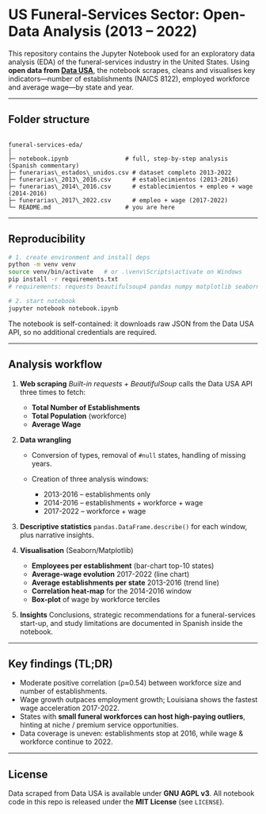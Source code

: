 # US Funeral-Services Sector: Open-Data Analysis (2013 – 2022)

This repository contains the Jupyter Notebook used for an exploratory data analysis (EDA) of the funeral-services industry in the United States.  Using **open data from [Data USA](https://datausa.io/)**, the notebook scrapes, cleans and visualises key indicators—number of establishments (NAICS 8122), employed workforce and average wage—by state and year.

---

## Folder structure

```

funeral-services-eda/
│
├─ notebook.ipynb                # full, step-by-step analysis (Spanish commentary)
├─ funerarias\_estados\_unidos.csv # dataset completo 2013-2022
├─ funerarias\_2013\_2016.csv      # establecimientos (2013-2016)
├─ funerarias\_2014\_2016.csv      # establecimientos + empleo + wage (2014-2016)
├─ funerarias\_2017\_2022.csv      # empleo + wage (2017-2022)
└─ README.md                     # you are here

```

---

## Reproducibility

```bash
# 1. create environment and install deps
python -m venv venv
source venv/bin/activate   # or .\venv\Scripts\activate on Windows
pip install -r requirements.txt
# requirements: requests beautifulsoup4 pandas numpy matplotlib seaborn

# 2. start notebook
jupyter notebook notebook.ipynb
```

The notebook is self-contained: it downloads raw JSON from the Data USA API, so no additional credentials are required.

---

## Analysis workflow

1. **Web scraping**
   *Built-in requests + BeautifulSoup* calls the Data USA API three times to fetch:

   * **Total Number of Establishments**
   * **Total Population** (workforce)
   * **Average Wage**

2. **Data wrangling**

   * Conversion of types, removal of `#null` states, handling of missing years.
   * Creation of three analysis windows:

     * 2013-2016 – establishments only
     * 2014-2016 – establishments + workforce + wage
     * 2017-2022 – workforce + wage

3. **Descriptive statistics**
   `pandas.DataFrame.describe()` for each window, plus narrative insights.

4. **Visualisation** (Seaborn/Matplotlib)

   * **Employees per establishment** (bar-chart top-10 states)
   * **Average-wage evolution** 2017-2022 (line chart)
   * **Average establishments per state** 2013-2016 (trend line)
   * **Correlation heat-map** for the 2014-2016 window
   * **Box-plot** of wage by workforce terciles

5. **Insights**
   Conclusions, strategic recommendations for a funeral-services start-up, and study limitations are documented in Spanish inside the notebook.

---

## Key findings (TL;DR)

* Moderate positive correlation (ρ≈0.54) between workforce size and number of establishments.
* Wage growth outpaces employment growth; Louisiana shows the fastest wage acceleration 2017-2022.
* States with **small funeral workforces can host high-paying outliers**, hinting at niche / premium service opportunities.
* Data coverage is uneven: establishments stop at 2016, while wage & workforce continue to 2022.

---

## License

Data scraped from Data USA is available under **GNU AGPL v3**.
All notebook code in this repo is released under the **MIT License** (see `LICENSE`).
